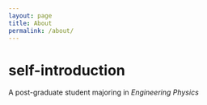 ```yaml
---
layout: page
title: About
permalink: /about/
---
```


# self-introduction
A post-graduate student majoring in *Engineering Physics*
